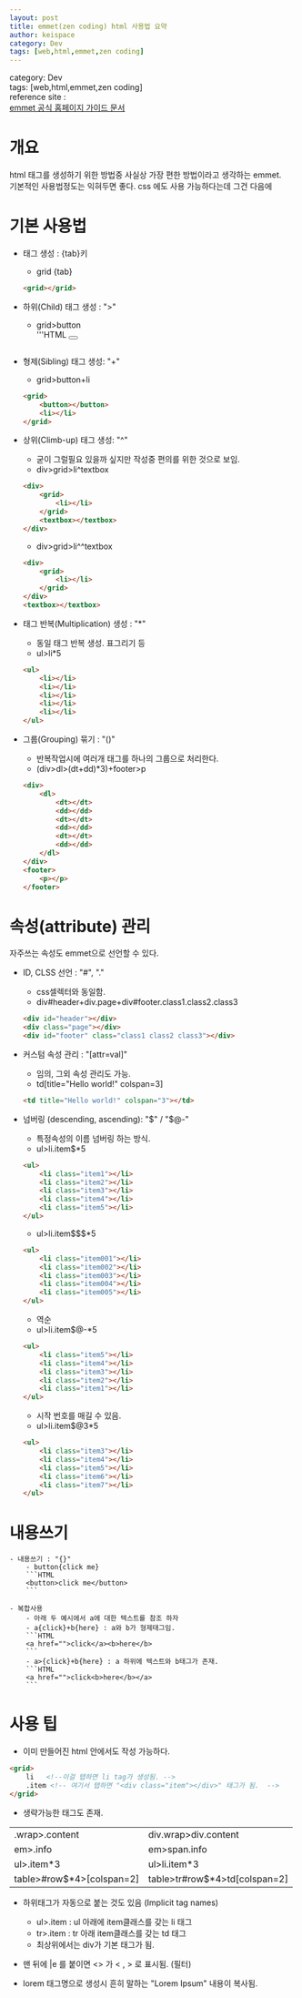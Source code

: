 ```yaml
---
layout: post
title: emmet(zen coding) html 사용법 요약 
author: keispace
category: Dev
tags: [web,html,emmet,zen coding]
---
```


category: Dev  
tags: [web,html,emmet,zen coding]  
reference site :  
[emmet 공식 홈페이지 가이드 문서](https://docs.emmet.io/)  


# 개요 
html 태그를 생성하기 위한 방법중 사실상 가장 편한 방법이라고 생각하는 emmet.  
기본적인 사용법정도는 익혀두면 좋다. 
css 에도 사용 가능하다는데 그건 다음에 

# 기본 사용법

- 태그 생성 : {tab}키 
    - grid {tab}  
    ```html
    <grid></grid> 
    ```

- 하위(Child) 태그 생성 : ">"
    - grid>button  
    '''HTML
    <grid><button></button></grid>
    ```

- 형제(Sibling) 태그 생성: "+"
    - grid>button+li   
    ```HTML
    <grid>
        <button></button>
        <li></li>
    </grid>
    ```

- 상위(Climb-up) 태그 생성: "^"
    - 굳이 그럴필요 있을까 싶지만 작성중 편의를 위한 것으로 보임.
    - div>grid>li^textbox
    ```HTML
    <div>
        <grid>
            <li></li>
        </grid>
        <textbox></textbox>
    </div>
    ```

    - div>grid>li^^textbox
    ```HTML
    <div>
        <grid>
            <li></li>
        </grid>
    </div>
    <textbox></textbox>
    ```

- 태그 반복(Multiplication) 생성 : "*"
    - 동일 태그 반복 생성. 표그리기 등 
    - ul>li*5
    ```HTML
    <ul>
        <li></li>
        <li></li>
        <li></li>
        <li></li>
        <li></li>
    </ul>
    ```

- 그룹(Grouping) 묶기 : "()"
    - 반복작업시에 여러개 태그를 하나의 그룹으로 처리한다. 
    - (div>dl>(dt+dd)*3)+footer>p
    ```HTML
    <div>
        <dl>
            <dt></dt>
            <dd></dd>
            <dt></dt>
            <dd></dd>
            <dt></dt>
            <dd></dd>
        </dl>
    </div>
    <footer>
        <p></p>
    </footer>
    ```

# 속성(attribute) 관리 
자주쓰는 속성도 emmet으로 선언할 수 있다. 

- ID, CLSS 선언 : "#", "."
    - css셀렉터와 동일함. 
    - div#header+div.page+div#footer.class1.class2.class3
    ```HTML
    <div id="header"></div>
    <div class="page"></div>
    <div id="footer" class="class1 class2 class3"></div>
    ```

- 커스텀 속성 관리 : "[attr=val]"
    - 임의, 그외 속성 관리도 가능.
    - td[title="Hello world!" colspan=3]
    ```HTML
    <td title="Hello world!" colspan="3"></td>
    ```

- 넘버링 (descending, ascending): "$" / "$@-"
    - 특정속성의 이름 넘버링 하는 방식. 
    - ul>li.item$*5
    ```HTML
    <ul>
        <li class="item1"></li>
        <li class="item2"></li>
        <li class="item3"></li>
        <li class="item4"></li>
        <li class="item5"></li>
    </ul>
    ```
    - ul>li.item$$$*5
    ```HTML
    <ul>
        <li class="item001"></li>
        <li class="item002"></li>
        <li class="item003"></li>
        <li class="item004"></li>
        <li class="item005"></li>
    </ul>
    ```
    - 역순
    - ul>li.item$@-*5
    ```HTML
    <ul>
        <li class="item5"></li>
        <li class="item4"></li>
        <li class="item3"></li>
        <li class="item2"></li>
        <li class="item1"></li>
    </ul>
    ```
    - 시작 번호를 매길 수 있음. 
    - ul>li.item$@3*5
    ```HTML 
    <ul>
        <li class="item3"></li>
        <li class="item4"></li>
        <li class="item5"></li>
        <li class="item6"></li>
        <li class="item7"></li>
    </ul>
    ```


# 내용쓰기 
    - 내용쓰기 : "{}"
        - button{click me}
        ```HTML
        <button>click me</button>
        ```

    - 복합사용
        - 아래 두 예시에서 a에 대한 텍스트를 참조 하자 
        - a{click}+b{here} : a와 b가 형제태그임. 
        ```HTML
        <a href="">click</a><b>here</b>
        ```
        - a>{click}+b{here} : a 하위에 텍스트와 b태그가 존재.
        ```HTML
        <a href="">click<b>here</b></a>
        ```

# 사용 팁 
- 이미 만들어진 html 안에서도 작성 가능하다. 
```HTML
<grid>
    li   <!--이걸 탭하면 li tag가 생성됨. -->
    .item <!-- 여기서 탭하면 "<div class="item"></div>" 태그가 됨.  -->
</grid>
```
- 생략가능한 태그도 존재.  

|                           |                               |
|---------------------------|-------------------------------|
| .wrap>.content            | div.wrap>div.content          |
| em>.info                  | em>span.info                  |
| ul>.item*3                | ul>li.item*3                  |
| table>#row$*4>[colspan=2] | table>tr#row$*4>td[colspan=2] |

- 하위태그가 자동으로 붙는 것도 있음 (Implicit tag names)
    - ul>.item : ul 아래에 item클래스를 갖는 li 태그 
    - tr>.item : tr 아래 item클래스를 갖는 td 태그 
    - 최상위에서는 div가 기본 태그가 됨. 

- 맨 뒤에 |e 를 붙이면 <> 가 &lt; , &gt; 로 표시됨. (필터)

- lorem 태그명으로 생성시 흔히 말하는 "Lorem Ipsum" 내용이 복사됨. 
